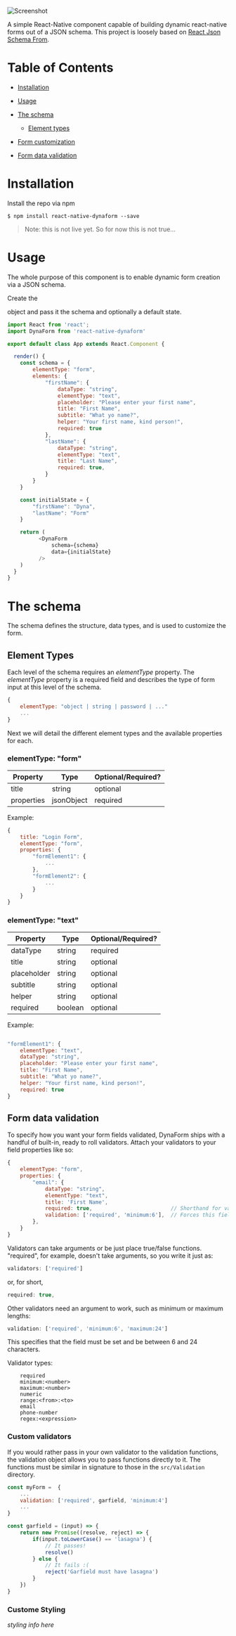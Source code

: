 ![Screenshot](/images/dynaform_128.png)

A simple React-Native component capable of building dynamic react-native forms out of a JSON schema. This project is loosely based on [React Json Schema From](https://github.com/mozilla-services/react-jsonschema-form).

# Table of Contents

- [Installation](#installation)
- [Usage](#usage)
- [The schema](#the-schema)

  - [Element types](#input-types)

- [Form customization](#form-customization)

- [Form data validation](#form-data-validation)

# Installation

Install the repo via npm

```
$ npm install react-native-dynaform --save
```

> Note: this is not live yet. So for now this is not true...

# Usage

The whole purpose of this component is to enable dynamic form creation via a JSON schema.

Create the

<dynaform> object and pass it the schema and optionally a default state.</dynaform>

```javascript
import React from 'react';
import DynaForm from 'react-native-dynaform'

export default class App extends React.Component {

  render() {
    const schema = {
        elementType: "form",
        elements: {
            "firstName": {
                dataType: "string",
                elementType: "text",
                placeholder: "Please enter your first name",
                title: "First Name",
                subtitle: "What yo name?",
                helper: "Your first name, kind person!",
                required: true
            },
            "lastName": {
                dataType: "string",
                elementType: "text",
                title: "Last Name",
                required: true,
            }
        }
    }

    const initialState = {
        "firstName": "Dyna",
        "lastName": "Form"
    }

    return (
          <DynaForm
              schema={schema}
              data={initialState}
          />
    )
  }
}
```

# The schema

The schema defines the structure, data types, and is used to customize the form.

## Element Types

Each level of the schema requires an _elementType_ property. The _elementType_ property is a required field and describes the type of form input at this level of the schema.

```javascript
{
    elementType: "object | string | password | ..."
    ...
}
```

Next we will detail the different element types and the available properties for each.

### elementType: "form"

| Property   | Type       | Optional/Required? |
| ---------- | ---------- | ------------------ |
| title      | string     | optional           |
| properties | jsonObject | required           |

Example:

```javascript
{
    title: "Login Form",
    elementType: "form",
    properties: {
        "formElement1": {
            ...
        },
        "formElement2": {
            ...
        }
    }
}
```

### elementType: "text"

| Property    | Type    | Optional/Required? |
| ----------- | ------- | ------------------ |
| dataType    | string  | required           |
| title       | string  | optional           |
| placeholder | string  | optional           |
| subtitle    | string  | optional           |
| helper      | string  | optional           |
| required    | boolean | optional           |

Example:

```javascript

"formElement1": {
    elementType: "text",
    dataType: "string",
    placeholder: "Please enter your first name",
    title: "First Name",
    subtitle: "What yo name?",
    helper: "Your first name, kind person!",
    required: true
}
```

## Form data validation

To specify how you want your form fields validated, DynaForm ships with a handful of built-in, ready to roll validators. Attach your validators to your field properties like so:

```javascript
{
    elementType: "form",
    properties: {
        "email": {
            dataType: "string",
            elementType: "text",
            title: 'First Name',
            required: true,                         // Shorthand for validation: ['required']
            validation: ['required', 'minimum:6'],  // Forces this field to be at least 6 characters long
        },
    }
}
```

Validators can take arguments or be just place true/false functions. "required", for example, doesn't take arguments, so you write it just as:

```javascript
validators: ['required']
```

or, for short,

```javascript
required: true,
```

Other validators need an argument to work, such as minimum or maximum lengths:

```javascript
validation: ['required', 'minimum:6', 'maximum:24']
```

This specifies that the field must be set and be between 6 and 24 characters.

Validator types:

```
    required
    minimum:<number>
    maximum:<number>
    numeric
    range:<from>:<to>
    email
    phone-number
    regex:<expression>
```

### Custom validators

If you would rather pass in your own validator to the validation functions, the validation object allows you to pass functions directly to it. The functions must be similar in signature to those in the `src/Validation` directory.

```javascript
const myForm =  {
    ...
    validation: ['required', garfield, 'minimum:4']
    ...
}

const garfield = (input) => {
    return new Promise((resolve, reject) => {
        if(input.toLowerCase() == 'lasagna') {
            // It passes!
            resolve()
        } else {
            // It fails :(
            reject('Garfield must have lasagna')
        }
    })
}
```



### Custome Styling

*styling info here*